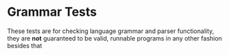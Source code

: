 # Grammar Tests

These tests are for checking language grammar and parser functionality, they are **not** guaranteed to be valid, runnable programs in any other fashion besides that
